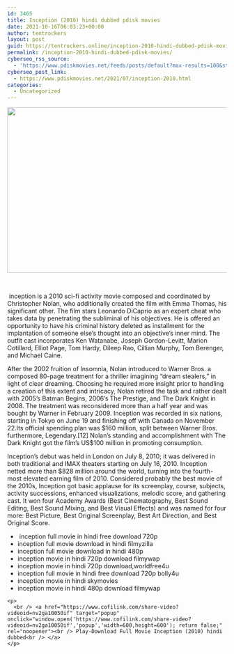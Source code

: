```yaml
---
id: 3465
title: Inception (2010) hindi dubbed pdisk movies
date: 2021-10-16T06:03:23+00:00
author: tentrockers
layout: post
guid: https://tentrockers.online/inception-2010-hindi-dubbed-pdisk-movies/
permalink: /inception-2010-hindi-dubbed-pdisk-movies/
cyberseo_rss_source:
  - 'https://www.pdiskmovies.net/feeds/posts/default?max-results=100&start-index=1201'
cyberseo_post_link:
  - https://www.pdiskmovies.net/2021/07/inception-2010.html
categories:
  - Uncategorized
---
```

<div>
  <div class="separator">
    <a href="https://www.pdiskmovies.net/2021/07/j" target><img loading="lazy" border="0" data-original-height="356" data-original-width="600" height="380" src="https://1.bp.blogspot.com/-D-2fIPUOQ24/YO1IoAAJiLI/AAAAAAAAY1M/X9G_v-lL7UYlLxdttOMElUsCsF1GXdySgCLcBGAsYHQ/w640-h380/Inception%2B%25282010%2529.jpg" width="640" /></a>
  </div>
  
  <p>
    &nbsp;
  </p>
</div>

<div>
  &nbsp;inception is a 2010 sci-fi activity movie composed and coordinated by Christopher Nolan, who additionally created the film with Emma Thomas, his significant other. The film stars Leonardo DiCaprio as an expert cheat who takes data by penetrating the subliminal of his objectives. He is offered an opportunity to have his criminal history deleted as installment for the implantation of someone else&#8217;s thought into an objective&#8217;s inner mind. The outfit cast incorporates Ken Watanabe, Joseph Gordon-Levitt, Marion Cotillard, Elliot Page, Tom Hardy, Dileep Rao, Cillian Murphy, Tom Berenger, and Michael Caine. </p> 
  
  <p>
    After the 2002 fruition of Insomnia, Nolan introduced to Warner Bros. a composed 80-page treatment for a thriller imagining &#8220;dream stealers,&#8221; in light of clear dreaming. Choosing he required more insight prior to handling a creation of this extent and intricacy, Nolan retired the task and rather dealt with 2005&#8217;s Batman Begins, 2006&#8217;s The Prestige, and The Dark Knight in 2008. The treatment was reconsidered more than a half year and was bought by Warner in February 2009. Inception was recorded in six nations, starting in Tokyo on June 19 and finishing off with Canada on November 22.Its official spending plan was $160 million, split between Warner Bros. furthermore, Legendary.[12] Nolan&#8217;s standing and accomplishment with The Dark Knight got the film&#8217;s US$100 million in promoting consumption.
  </p>
  
  <p>
    Inception&#8217;s debut was held in London on July 8, 2010; it was delivered in both traditional and IMAX theaters starting on July 16, 2010. Inception netted more than $828 million around the world, turning into the fourth-most elevated earning film of 2010. Considered probably the best movie of the 2010s, Inception got basic applause for its screenplay, course, subjects, activity successions, enhanced visualizations, melodic score, and gathering cast. It won four Academy Awards (Best Cinematography, Best Sound Editing, Best Sound Mixing, and Best Visual Effects) and was named for four more: Best Picture, Best Original Screenplay, Best Art Direction, and Best Original Score.
  </p>
</div>

<div>
  <ul>
    <li>
      &nbsp;inception full movie in hindi free download 720p
    </li>
    <li>
      inception full movie download in hindi filmyzilla
    </li>
    <li>
      inception full movie download in hindi 480p
    </li>
    <li>
      inception movie in hindi 720p download filmywap
    </li>
    <li>
      inception movie in hindi 720p download,worldfree4u
    </li>
    <li>
      inception full movie in hindi free download 720p bolly4u
    </li>
    <li>
      inception movie in hindi skymovies
    </li>
    <li>
      inception movie in hindi 480p download filmywap
    </li>
  </ul>
  
  <p>
    </div> 
    
    <p>
      <br /> <a href="https://www.cofilink.com/share-video?videoid=nv2ga10050if" target="popup" onclick="window.open('https://www.cofilink.com/share-video?videoid=nv2ga10050if','popup','width=600,height=600'); return false;" rel="noopener"><br /> Play-Download Full Movie Inception (2010) hindi dubbed<br /> </a>
    </p>